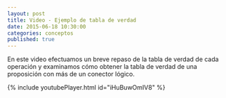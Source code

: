 ```yaml
---
layout: post
title: Video - Ejemplo de tabla de verdad
date: 2015-06-18 10:30:00
categories: conceptos
published: true
---
```


En este video efectuamos un breve repaso de la tabla de verdad de cada operación y examinamos cómo obtener la tabla de verdad de una proposición con más de un conector lógico.

{% include youtubePlayer.html id="iHuBuwOmIV8" %}

